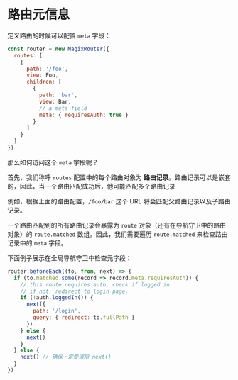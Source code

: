 # 路由元信息

定义路由的时候可以配置 `meta` 字段：

``` js
const router = new MagixRouter({
  routes: [
    {
      path: '/foo',
      view: Foo,
      children: [
        {
          path: 'bar',
          view: Bar,
          // a meta field
          meta: { requiresAuth: true }
        }
      ]
    }
  ]
})
```

那么如何访问这个 `meta` 字段呢？

首先，我们称呼 `routes` 配置中的每个路由对象为 **路由记录**。路由记录可以是嵌套的，因此，当一个路由匹配成功后，他可能匹配多个路由记录

例如，根据上面的路由配置，`/foo/bar` 这个 URL 将会匹配父路由记录以及子路由记录。

一个路由匹配到的所有路由记录会暴露为 `route` 对象（还有在导航守卫中的路由对象）的 `route.matched` 数组。因此，我们需要遍历 `route.matched` 来检查路由记录中的 `meta` 字段。

下面例子展示在全局导航守卫中检查元字段：

``` js
router.beforeEach((to, from, next) => {
  if (to.matched.some(record => record.meta.requiresAuth)) {
    // this route requires auth, check if logged in
    // if not, redirect to login page.
    if (!auth.loggedIn()) {
      next({
        path: '/login',
        query: { redirect: to.fullPath }
      })
    } else {
      next()
    }
  } else {
    next() // 确保一定要调用 next()
  }
})
```
